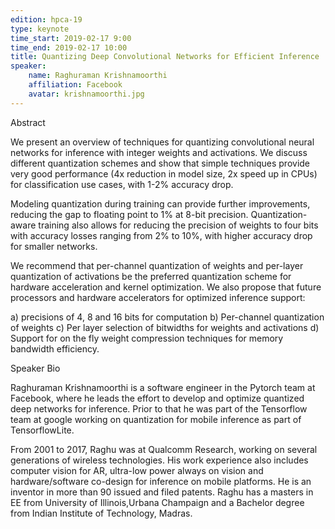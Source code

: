 ```yaml
---
edition: hpca-19
type: keynote
time_start: 2019-02-17 9:00
time_end: 2019-02-17 10:00
title: Quantizing Deep Convolutional Networks for Efficient Inference
speaker:
    name: Raghuraman Krishnamoorthi
    affiliation: Facebook
    avatar: krishnamoorthi.jpg
---
```

Abstract

We present an overview of techniques for quantizing convolutional neural networks for inference with integer weights and activations. We discuss different quantization schemes and show that simple techniques provide very good performance (4x reduction in model size, 2x speed up in CPUs) for classification use cases, with 1-2% accuracy drop.

Modeling quantization during training can provide further improvements, reducing the gap to floating point to 1% at 8-bit precision. Quantization-aware training also allows for reducing the precision of weights to four bits with accuracy losses ranging from 2% to 10%, with higher accuracy drop for smaller networks.

We recommend that per-channel quantization of weights and per-layer quantization of activations be the preferred quantization scheme for hardware acceleration and kernel optimization. We also propose that future processors and hardware accelerators for optimized inference support:

   a) precisions of 4, 8 and 16 bits for computation
   b) Per-channel quantization of weights
   c) Per layer selection of bitwidths for weights and activations
   d) Support for on the fly weight compression techniques for memory bandwidth efficiency.

Speaker Bio

Raghuraman Krishnamoorthi is a software engineer in the Pytorch team at Facebook, where he leads the effort to develop and optimize quantized deep networks for inference. Prior to that he was part of the Tensorflow team at google working on quantization for mobile inference as part of TensorflowLite.

From 2001 to 2017, Raghu was at Qualcomm Research, working on several generations of wireless technologies. His work experience also includes computer vision for AR, ultra-low power always on vision and hardware/software co-design for inference on mobile platforms. He is an inventor in more than 90 issued and filed patents. Raghu has a masters in EE from University of Illinois,Urbana Champaign and a Bachelor degree from Indian Institute of Technology, Madras.